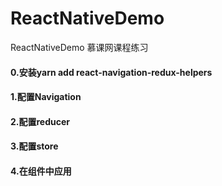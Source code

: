 # ReactNativeDemo
ReactNativeDemo 慕课网课程练习

#### 0.安装yarn add react-navigation-redux-helpers
#### 1.配置Navigation
#### 2.配置reducer
#### 3.配置store

#### 4.在组件中应用
